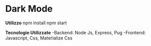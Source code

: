 # Dark Mode
**Utilizzo**
	npm install
	npm start


**Tecnologie Utilizzate**
 -Backend:  Node Js, Express, Pug
 -Frontend:  Javascript, Css, Materialize Css
  
